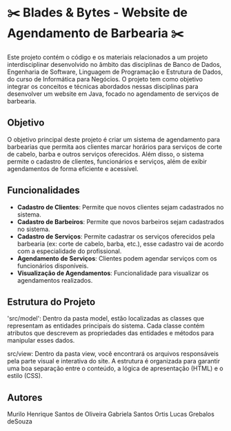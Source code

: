 #  ✂️ Blades & Bytes - Website de Agendamento de Barbearia ✂️ 

Este projeto contém o código e os materiais relacionados a um projeto interdisciplinar desenvolvido no âmbito das disciplinas de Banco de Dados, Engenharia de Software, Linguagem de Programação e Estrutura de Dados, do curso de Informática para Negócios. O projeto tem como objetivo integrar os conceitos e técnicas abordados nessas disciplinas para desenvolver um website em Java, focado no agendamento de serviços de barbearia.

## Objetivo

O objetivo principal deste projeto é criar um sistema de agendamento para barbearias que permita aos clientes marcar horários para serviços de corte de cabelo, barba e outros serviços oferecidos. Além disso, o sistema permite o cadastro de clientes, funcionários e serviços, além de exibir agendamentos de forma eficiente e acessível.

## Funcionalidades

- **Cadastro de Clientes**: Permite que novos clientes sejam cadastrados no sistema.
- **Cadastro de Barbeiros**: Permite que novos barbeiros sejam cadastrados no sistema.
- **Cadastro de Serviços**: Permite cadastrar os serviços oferecidos pela barbearia (ex: corte de cabelo, barba, etc.), esse cadastro vai de acordo com a especialidade do profissional.
- **Agendamento de Serviços**: Clientes podem agendar serviços com os funcionários disponíveis.
- **Visualização de Agendamentos**: Funcionalidade para visualizar os agendamentos realizados.

## Estrutura do Projeto

'src/model': Dentro da pasta model, estão localizadas as classes que representam as entidades principais do sistema. Cada classe contém atributos que descrevem as propriedades das entidades e métodos para manipular esses dados.

src/view: Dentro da pasta view, você encontrará os arquivos responsáveis pela parte visual e interativa do site. A estrutura é organizada para garantir uma boa separação entre o conteúdo, a lógica de apresentação (HTML) e o estilo (CSS).


## Autores 

Murilo Henrique Santos de Oliveira
Gabriela Santos Ortis
Lucas Grebalos deSouza





